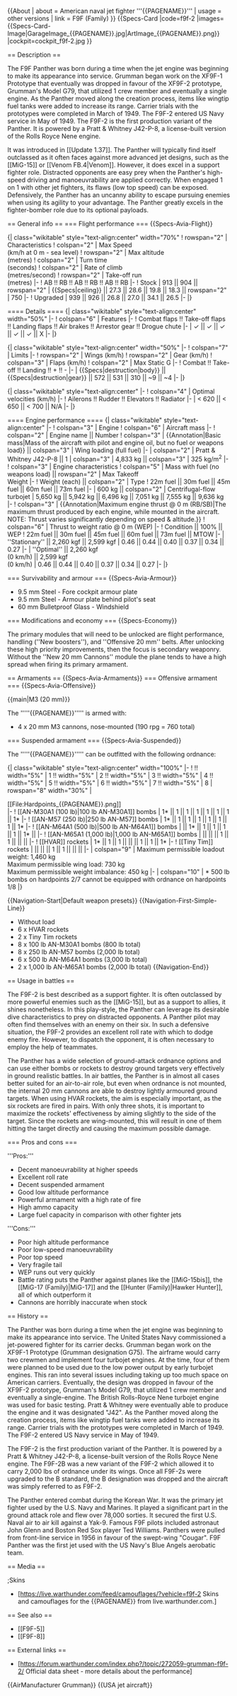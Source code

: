 {{About
| about = American naval jet fighter '''{{PAGENAME}}'''
| usage = other versions
| link = F9F (Family)
}}
{{Specs-Card
|code=f9f-2
|images={{Specs-Card-Image|GarageImage_{{PAGENAME}}.jpg|ArtImage_{{PAGENAME}}.png}}
|cockpit=cockpit_f9f-2.jpg
}}

== Description ==
<!-- ''In the description, the first part should be about the history of and the creation and combat usage of the aircraft, as well as its key features. In the second part, tell the reader about the aircraft in the game. Insert a screenshot of the vehicle, so that if the novice player does not remember the vehicle by name, he will immediately understand what kind of vehicle the article is talking about.'' -->
The F9F Panther was born during a time when the jet engine was beginning to make its appearance into service. Grumman began work on the XF9F-1 Prototype that eventually was dropped in favour of the XF9F-2 prototype, Grumman's Model G79, that utilized 1 crew member and eventually a single engine. As the Panther moved along the creation process, items like wingtip fuel tanks were added to increase its range. Carrier trials with the prototypes were completed in March of 1949. The F9F-2 entered US Navy service in May of 1949. The F9F-2 is the first production variant of the Panther. It is powered by a Pratt & Whitney J42-P-8, a license-built version of the Rolls Royce Nene engine.

It was introduced in [[Update 1.37]]. The Panther will typically find itself outclassed as it often faces against more advanced jet designs, such as the [[MiG-15]] or [[Venom FB.4|Venom]]. However, it does excel in a support fighter role. Distracted opponents are easy prey when the Panther's high-speed driving and manoeuvrability are applied correctly. When engaged 1 on 1 with other jet fighters, its flaws (low top speed) can be exposed. Defensively, the Panther has an uncanny ability to escape pursuing enemies when using its agility to your advantage. The Panther greatly excels in the fighter-bomber role due to its optional payloads.

== General info ==
=== Flight performance ===
{{Specs-Avia-Flight}}
<!-- ''Describe how the aircraft behaves in the air. Speed, manoeuvrability, acceleration and allowable loads - these are the most important characteristics of the vehicle.'' -->

{| class="wikitable" style="text-align:center" width="70%"
! rowspan="2" | Characteristics
! colspan="2" | Max Speed<br>(km/h at 0 m - sea level)
! rowspan="2" | Max altitude<br>(metres)
! colspan="2" | Turn time<br>(seconds)
! colspan="2" | Rate of climb<br>(metres/second)
! rowspan="2" | Take-off run<br>(metres)
|-
! AB !! RB !! AB !! RB !! AB !! RB
|-
! Stock
| 913 || 904 || rowspan="2" | {{Specs|ceiling}} || 27.3 || 28.6 || 19.8 || 18.3 || rowspan="2" | 750
|-
! Upgraded
| 939 || 926 || 26.8 || 27.0 || 34.1 || 26.5
|-
|}

==== Details ====
{| class="wikitable" style="text-align:center" width="50%"
|-
! colspan="6" | Features
|-
! Combat flaps !! Take-off flaps !! Landing flaps !! Air brakes !! Arrestor gear !! Drogue chute
|-
| ✓ || ✓ || ✓ || ✓ || ✓ || X     <!-- ✓ -->
|-
|}

{| class="wikitable" style="text-align:center" width="50%"
|-
! colspan="7" | Limits
|-
! rowspan="2" | Wings (km/h)
! rowspan="2" | Gear (km/h)
! colspan="3" | Flaps (km/h)
! colspan="2" | Max Static G
|-
! Combat !! Take-off !! Landing !! + !! -
|-
| {{Specs|destruction|body}} || {{Specs|destruction|gear}} || 572 || 531 || 310 || ~9 || ~4
|-
|}

{| class="wikitable" style="text-align:center"
|-
! colspan="4" | Optimal velocities (km/h)
|-
! Ailerons !! Rudder !! Elevators !! Radiator
|-
| < 620 || < 650 || < 700 || N/A
|-
|}

==== Engine performance ====
{| class="wikitable" style="text-align:center"
|-
! colspan="3" | Engine
! colspan="6" | Aircraft mass
|-
! colspan="2" | Engine name || Number
! colspan="3" | {{Annotation|Basic mass|Mass of the aircraft with pilot and engine oil, but no fuel or weapons load}} || colspan="3" | Wing loading (full fuel)
|-
| colspan="2" | Pratt & Whitney J42-P-8 || 1
| colspan="3" | 4,833 kg || colspan="3" | 325 kg/m<sup>2</sup>
|-
! colspan="3" | Engine characteristics
! colspan="5" | Mass with fuel (no weapons load) || rowspan="2" | Max Takeoff<br>Weight
|-
! Weight (each) || colspan="2" | Type
! 22m fuel || 30m fuel || 45m fuel || 60m fuel || 73m fuel
|-
| 600 kg || colspan="2" | Centrifugal-flow turbojet
| 5,650 kg || 5,942 kg || 6,496 kg || 7,051 kg || 7,555 kg || 9,636 kg
|-
! colspan="3" | {{Annotation|Maximum engine thrust @ 0 m (RB/SB)|The maximum thrust produced by each engine, while mounted in the aircraft. NOTE: Thrust varies significantly depending on speed & altitude.}}
! colspan="6" | Thrust to weight ratio @ 0 m (WEP)
|-
! Condition || 100% || WEP
! 22m fuel || 30m fuel || 45m fuel || 60m fuel || 73m fuel || MTOW
|-
| ''Stationary'' || 2,260 kgf || 2,599 kgf
| 0.46 || 0.44 || 0.40 || 0.37 || 0.34 || 0.27
|-
| ''Optimal'' || 2,260 kgf<br>(0 km/h) || 2,599 kgf<br>(0 km/h)
| 0.46 || 0.44 || 0.40 || 0.37 || 0.34 || 0.27
|-
|}

=== Survivability and armour ===
{{Specs-Avia-Armour}}
<!-- ''Examine the survivability of the aircraft. Note how vulnerable the structure is and how secure the pilot is, whether the fuel tanks are armoured, etc. Describe the armour, if there is any, and also mention the vulnerability of other critical aircraft systems.'' -->

* 9.5 mm Steel - Fore cockpit armour plate
* 9.5 mm Steel - Armour plate behind pilot's seat
* 60 mm Bulletproof Glass - Windshield

=== Modifications and economy ===
{{Specs-Economy}}

The primary modules that will need to be unlocked are flight performance, handling (''New boosters''), and ''Offensive 20 mm'' belts. After unlocking these high priority improvements, then the focus is secondary weaponry. Without the ''New 20 mm Cannons'' module the plane tends to have a high spread when firing its primary armament.

== Armaments ==
{{Specs-Avia-Armaments}}
=== Offensive armament ===
{{Specs-Avia-Offensive}}
<!-- ''Describe the offensive armament of the aircraft, if any. Describe how effective the cannons and machine guns are in a battle, and also what belts or drums are better to use. If there is no offensive weaponry, delete this subsection.'' -->
{{main|M3 (20 mm)}}

The '''''{{PAGENAME}}''''' is armed with:

* 4 x 20 mm M3 cannons, nose-mounted (190 rpg = 760 total)

=== Suspended armament ===
{{Specs-Avia-Suspended}}
<!-- ''Describe the aircraft's suspended armament: additional cannons under the wings, bombs, rockets and torpedoes. This section is especially important for bombers and attackers. If there is no suspended weaponry remove this subsection.'' -->

The '''''{{PAGENAME}}''''' can be outfitted with the following ordnance:

{| class="wikitable" style="text-align:center" width="100%"
|-
! !! width="5%" | 1 !! width="5%" | 2 !! width="5%" | 3 !! width="5%" | 4 !! width="5%" | 5 !! width="5%" | 6 !! width="5%" | 7 !! width="5%" | 8
| rowspan="8" width="30%" | <div class="ttx-image">[[File:Hardpoints_{{PAGENAME}}.png]]</div>
|-
! [[AN-M30A1 (100 lb)|100 lb AN-M30A1]] bombs
| 1* || 1 || 1 || 1 || 1 || 1 || 1 || 1*
|-
! [[AN-M57 (250 lb)|250 lb AN-M57]] bombs
| 1* || 1 || 1 || 1 || 1 || 1 || 1 || 1*
|-
! [[AN-M64A1 (500 lb)|500 lb AN-M64A1]] bombs
| || 1* || 1 || 1 || 1 || 1 || 1* ||
|-
! [[AN-M65A1 (1,000 lb)|1,000 lb AN-M65A1]] bombs
| || || || 1 || 1 || || ||
|-
! [[HVAR]] rockets
| 1* || 1 || 1 || || || 1 || 1 || 1*
|-
! [[Tiny Tim]] rockets
| || || || 1 || 1 || || ||
|-
| colspan="9" | Maximum permissible loadout weight: 1,460 kg<br>Maximum permissible wing load: 730 kg<br>Maximum permissible weight imbalance: 450 kg
|-
| colspan="10" | * 500 lb bombs on hardpoints 2/7 cannot be equipped with ordnance on hardpoints 1/8
|}

{{Navigation-Start|Default weapon presets}}
{{Navigation-First-Simple-Line}}

* Without load
* 6 x HVAR rockets
* 2 x Tiny Tim rockets
* 8 x 100 lb AN-M30A1 bombs (800 lb total)
* 8 x 250 lb AN-M57 bombs (2,000 lb total)
* 6 x 500 lb AN-M64A1 bombs (3,000 lb total)
* 2 x 1,000 lb AN-M65A1 bombs (2,000 lb total)
{{Navigation-End}}

== Usage in battles ==
<!-- ''Describe the tactics of playing in the aircraft, the features of using aircraft in a team and advice on tactics. Refrain from creating a "guide" - do not impose a single point of view, but instead, give the reader food for thought. Examine the most dangerous enemies and give recommendations on fighting them. If necessary, note the specifics of the game in different modes (AB, RB, SB).'' -->

The F9F-2 is best described as a support fighter. It is often outclassed by more powerful enemies such as the [[MiG-15]], but as a support to allies, it shines nonetheless. In this play-style, the Panther can leverage its desirable dive characteristics to prey on distracted opponents. A Panther pilot may often find themselves with an enemy on their six. In such a defensive situation, the F9F-2 provides an excellent roll rate with which to dodge enemy fire. However, to dispatch the opponent, it is often necessary to employ the help of teammates.

The Panther has a wide selection of ground-attack ordnance options and can use either bombs or rockets to destroy ground targets very effectively in ground realistic battles. In air battles, the Panther is in almost all cases better suited for an air-to-air role, but even when ordnance is not mounted, the internal 20 mm cannons are able to destroy lightly armoured ground targets. When using HVAR rockets, the aim is especially important, as the six rockets are fired in pairs. With only three shots, it is important to maximize the rockets' effectiveness by aiming slightly to the side of the target. Since the rockets are wing-mounted, this will result in one of them hitting the target directly and causing the maximum possible damage.

=== Pros and cons ===
<!-- ''Summarise and briefly evaluate the vehicle in terms of its characteristics and combat effectiveness. Mark its pros and cons in the bulleted list. Try not to use more than 6 points for each of the characteristics. Avoid using categorical definitions such as "bad", "good" and the like - use substitutions with softer forms such as "inadequate" and "effective".'' -->

'''Pros:'''

* Decent manoeuvrability at higher speeds
* Excellent roll rate
* Decent suspended armament
* Good low altitude performance
* Powerful armament with a high rate of fire
* High ammo capacity
* Large fuel capacity in comparison with other fighter jets

'''Cons:'''

* Poor high altitude performance
* Poor low-speed manoeuvrability
* Poor top speed
* Very fragile tail
* WEP runs out very quickly
* Battle rating puts the Panther against planes like the [[MiG-15bis]], the [[MiG-17 (Family)|MiG-17]] and the [[Hunter (Family)|Hawker Hunter]], all of which outperform it
* Cannons are horribly inaccurate when stock

== History ==
<!-- ''Describe the history of the creation and combat usage of the aircraft in more detail than in the introduction. If the historical reference turns out to be too long, take it to a separate article, taking a link to the article about the vehicle and adding a block "/History" (example: <nowiki>https://wiki.warthunder.com/(Vehicle-name)/History</nowiki>) and add a link to it here using the <code>main</code> template. Be sure to reference text and sources by using <code><nowiki><ref></ref></nowiki></code>, as well as adding them at the end of the article with <code><nowiki><references /></nowiki></code>. This section may also include the vehicle's dev blog entry (if applicable) and the in-game encyclopedia description (under <code><nowiki>=== In-game description ===</nowiki></code>, also if applicable).'' -->

The Panther was born during a time when the jet engine was beginning to make its appearance into service. The United States Navy commissioned a jet-powered fighter for its carrier decks. Grumman began work on the XF9F-1 Prototype (Grumman designation G75). The airframe would carry two crewmen and implement four turbojet engines. At the time, four of them were planned to be used due to the low power output by early turbojet engines. This ran into several issues including taking up too much space on American carriers. Eventually, the design was dropped in favour of the XF9F-2 prototype, Grumman's Model G79, that utilized 1 crew member and eventually a single-engine. The British Rolls-Royce Nene turbojet engine was used for basic testing. Pratt & Whitney were eventually able to produce the engine and it was designated "J42". As the Panther moved along the creation process, items like wingtip fuel tanks were added to increase its range. Carrier trials with the prototypes were completed in March of 1949. The F9F-2 entered US Navy service in May of 1949.

The F9F-2 is the first production variant of the Panther. It is powered by a Pratt & Whitney J42-P-8, a license-built version of the Rolls Royce Nene engine. The F9F-2B was a new variant of the F9F-2 which allowed it to carry 2,000 lbs of ordnance under its wings. Once all F9F-2s were upgraded to the B standard, the B designation was dropped and the aircraft was simply referred to as F9F-2.

The Panther entered combat during the Korean War. It was the primary jet fighter used by the U.S. Navy and Marines. It played a significant part in the ground attack role and flew over 78,000 sorties. It secured the first U.S. Naval air to air kill against a Yak-9. Famous F9F pilots included astronaut John Glenn and Boston Red Sox player Ted Williams. Panthers were pulled from front-line service in 1956 in favour of the swept-wing "Cougar". F9F Panther was the first jet used with the US Navy's Blue Angels aerobatic team.

== Media ==
<!-- ''Excellent additions to the article would be video guides, screenshots from the game, and photos.'' -->

;Skins

* [https://live.warthunder.com/feed/camouflages/?vehicle=f9f-2 Skins and camouflages for the {{PAGENAME}} from live.warthunder.com.]

== See also ==
<!-- ''Links to the articles on the War Thunder Wiki that you think will be useful for the reader, for example:''
* ''reference to the series of the aircraft;''
* ''links to approximate analogues of other nations and research trees.'' -->

* [[F9F-5]]
* [[F9F-8]]

== External links ==
<!-- ''Paste links to sources and external resources, such as:''
* ''topic on the official game forum;''
* ''other literature.'' -->

* [https://forum.warthunder.com/index.php?/topic/272059-grumman-f9f-2/ Official data sheet - more details about the performance]

{{AirManufacturer Grumman}}
{{USA jet aircraft}}